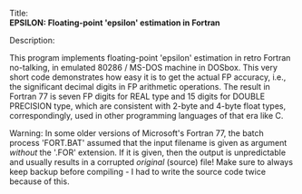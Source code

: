 Title:<br/>
<b>EPSILON: Floating-point 'epsilon' estimation in Fortran</b>

Description:<br/>
<p>This program implements floating-point 'epsilon' estimation in retro Fortran no-talking, in emulated 80286 / MS-DOS machine in DOSbox. This very short code demonstrates how easy it is to get the actual FP accuracy, i.e., the significant decimal digits in FP arithmetic operations. The result in Fortran 77 is seven FP digits for REAL type and 15 digits for DOUBLE PRECISION type, which are consistent with 2-byte and 4-byte float types, correspondingly, used in other programming languages of that era like C.

Warning: In some older versions of Microsoft's Fortran 77, the batch process 'FORT.BAT' assumed that the input filename is given as argument *without* the '.FOR' extension. If it is given, then the output is unpredictable and usually results in a corrupted *original* (source) file! Make sure to always keep backup before compiling - I had to write the source code twice because of this.
